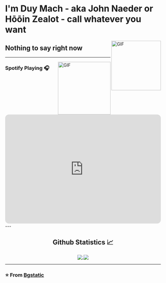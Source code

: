 # I'm Duy Mach - aka John Naeder or Hōōin Zealot - call whatever you want

<img align="right" alt="GIF" height="160px" src="[https://media.giphy.com/media/du3J3cXyzhj75IOgvA/giphy.gif](https://i.giphy.com/W4CJ8xy0noyja0fgdo.webp)" />

## Nothing to say right now 

---

<img align="right" alt="GIF" height="170px" src="https://i.giphy.com/W4CJ8xy0noyja0fgdo.webp)" />

### Spotify Playing 🎧

<iframe style="border-radius:12px" src="https://open.spotify.com/embed/track/5yaEx1flpZmNBiPyAT8iUx?utm_source=generator" width="100%" height="352" frameBorder="0" allowfullscreen="" allow="autoplay; clipboard-write; encrypted-media; fullscreen; picture-in-picture" loading="lazy"></iframe>
<br/>
---

<br/>

  <h2 align="center"> Github Statistics 📈 </h2>
  
  <div align="center"> 
     <a href="">
      <img align="center" src="https://github-readme-stats-sigma-five.vercel.app/api?username=JohnNaeder&show_icons=true&include_all_commits=true&count_private=true&theme=react&line_height=40" />
    </a>
    <a href="">
      <img align="center" src="https://github-readme-stats.vercel.app/api/top-langs/?username=JohnNaeder&theme=react&line_height=40&hide=css"/>
    </a>
</div

<br/>

---

### ⭐️ From [Bgstatic](https://github.com/JohnNaeder) ### 
